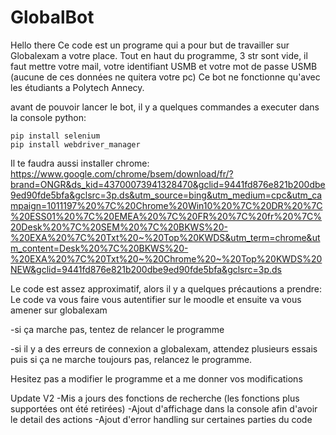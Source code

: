 # GlobalBot
Hello there 
Ce code est un programe qui a pour but de travailler sur Globalexam a votre place. 
Tout en haut du programme, 3 str sont vide, il faut mettre votre mail, votre identifiant USMB et votre mot de passe USMB (aucune de ces données ne quitera votre pc) 
Ce bot ne fonctionne qu'avec les étudiants a Polytech Annecy.

avant de pouvoir lancer le bot, il y a quelques commandes a executer dans la console python:

    pip install selenium
    pip install webdriver_manager
    
Il te faudra aussi installer chrome:
https://www.google.com/chrome/bsem/download/fr/?brand=ONGR&ds_kid=43700073941328470&gclid=9441fd876e821b200dbe9ed90fde5bfa&gclsrc=3p.ds&utm_source=bing&utm_medium=cpc&utm_campaign=1011197%20%7C%20Chrome%20Win10%20%7C%20DR%20%7C%20ESS01%20%7C%20EMEA%20%7C%20FR%20%7C%20fr%20%7C%20Desk%20%7C%20SEM%20%7C%20BKWS%20-%20EXA%20%7C%20Txt%20~%20Top%20KWDS&utm_term=chrome&utm_content=Desk%20%7C%20BKWS%20-%20EXA%20%7C%20Txt%20~%20Chrome%20~%20Top%20KWDS%20NEW&gclid=9441fd876e821b200dbe9ed90fde5bfa&gclsrc=3p.ds


Le code est assez approximatif, alors il y a quelques précautions a prendre:
Le code va vous faire vous autentifier sur le moodle et ensuite va vous amener sur globalexam

-si ça marche pas, tentez de relancer le programme 

-si il y a des erreurs de connexion a globalexam, attendez plusieurs essais puis si ça ne marche toujours pas, relancez le programme.


Hesitez pas a modifier le programme et a me donner vos modifications


Update V2
-Mis a jours des fonctions de recherche (les fonctions plus supportées ont été retirées) 
-Ajout d'affichage dans la console afin d'avoir le detail des actions 
-Ajout d'error handling sur certaines parties du code 

